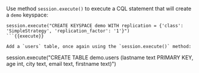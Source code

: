Use method `session.execute()` to execute a CQL statement that will create a `demo` keyspace:

```
session.execute("CREATE KEYSPACE demo WITH replication = {'class': 'SimpleStrategy', 'replication_factor': '1'}")
```{{execute}}

Add a `users` table, once again using the `session.execute()` method:

```
session.execute("CREATE TABLE demo.users (lastname text PRIMARY KEY, age int, city text, email text, firstname text)")
```{{execute}}
